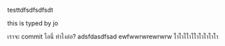 testtdfsdfsdfsdt

this is typed by jo

เราจะ commit ไอนี่ ทำไงอ่อ?
adsfdasdfsad
ewfwwrwrewrwrw
ไำไำไไำไไำไำไำไำไำ
